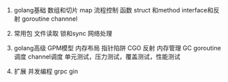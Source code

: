 1. golang基础
    数组和切片
    map
    流程控制
    函数
    struct 和method
    interface和反射
    goroutine
    channnel
2. 常用包
    文件读取
    锁和sync
    网络处理

2. golang高级
    GPM模型
    内存布局
    指针陷阱
    CGO
    反射
    内存管理
    GC
    goroutine调度
    channel调度
    单元测试，压力测试，覆盖测试，性能测试
3. 扩展
    并发编程
    grpc
    gin
